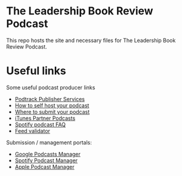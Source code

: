 # The Leadership Book Review Podcast

This repo hosts the site and necessary files for The Leadership Book Review Podcast.

# Useful links

Some useful podcast producer links

- [Podtrack Publisher Services](https://analytics.podtrac.com/publisher-services)
- [How to self host your podcast](https://lime.link/blog/how-to-self-host-your-podcast/)
- [Where to submit your podcast](https://lime.link/blog/where-to-submit-your-podcast/)
- [iTunes Partner Podcasts](https://itunespartner.apple.com/podcasts/)
- [Spotify podcast FAQ](https://podcasters.spotify.com/faq)
- [Feed validator](https://castfeedvalidator.com/)

Submission / management portals:

- [Google Podcasts Manager](https://podcastsmanager.google.com)
- [Spotify Podcast Manager](https://podcasters.spotify.com/catalog)
- [Apple Podcast Manager](https://podcastsconnect.apple.com/my-podcasts)